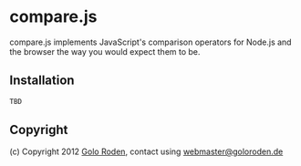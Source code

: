 # compare.js

compare.js implements JavaScript's comparison operators for Node.js and the browser the way you would expect them to be.

## Installation

```JavaScript
TBD
```

## Copyright

(c) Copyright 2012 [Golo Roden](http://www.goloroden.de), contact using webmaster@goloroden.de